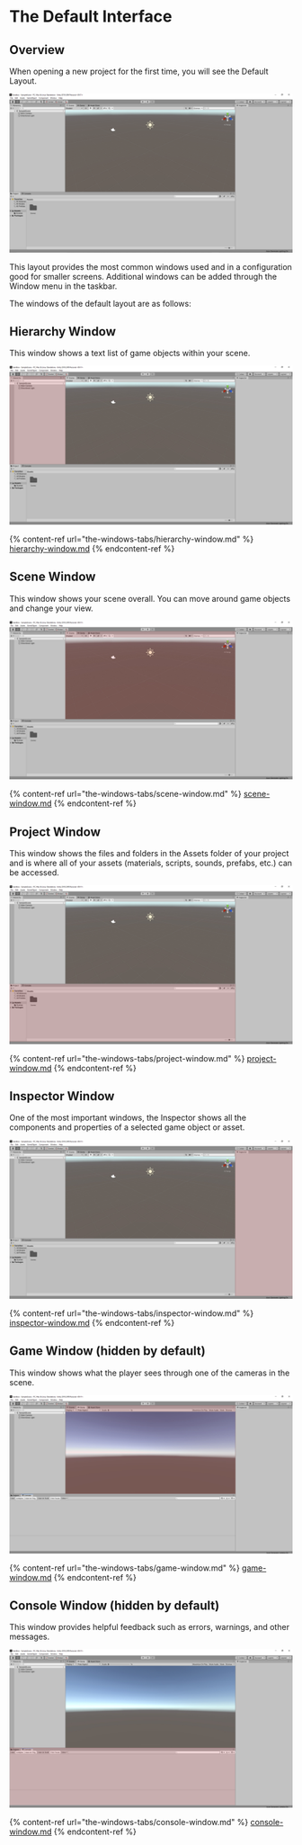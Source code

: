 # The Default Interface

## Overview

When opening a new project for the first time, you will see the Default Layout.

![](<../.gitbook/assets/image (2).png>)

This layout provides the most common windows used and in a configuration good for smaller screens. Additional windows can be added through the Window menu in the taskbar.

The windows of the default layout are as follows:

## **Hierarchy Window**

This window shows a text list of game objects within your scene.

![](<../.gitbook/assets/image (3).png>)

{% content-ref url="the-windows-tabs/hierarchy-window.md" %}
[hierarchy-window.md](the-windows-tabs/hierarchy-window.md)
{% endcontent-ref %}

## **Scene Window**

This window shows your scene overall. You can move around game objects and change your view.

![](<../.gitbook/assets/image (4).png>)

{% content-ref url="the-windows-tabs/scene-window.md" %}
[scene-window.md](the-windows-tabs/scene-window.md)
{% endcontent-ref %}

## **Project Window**

This window shows the files and folders in the Assets folder of your project and is where all of your assets (materials, scripts, sounds, prefabs, etc.) can be accessed.

![](<../.gitbook/assets/image (5).png>)

{% content-ref url="the-windows-tabs/project-window.md" %}
[project-window.md](the-windows-tabs/project-window.md)
{% endcontent-ref %}

## **Inspector Window**

One of the most important windows, the Inspector shows all the components and properties of a selected game object or asset.

![](<../.gitbook/assets/image (6).png>)

{% content-ref url="the-windows-tabs/inspector-window.md" %}
[inspector-window.md](the-windows-tabs/inspector-window.md)
{% endcontent-ref %}

## **Game Window (hidden by default)**

This window shows what the player sees through one of the cameras in the scene.

![](<../.gitbook/assets/image (7).png>)

{% content-ref url="the-windows-tabs/game-window.md" %}
[game-window.md](the-windows-tabs/game-window.md)
{% endcontent-ref %}

## **Console Window (hidden by default)**

This window provides helpful feedback such as errors, warnings, and other messages.

![](<../.gitbook/assets/image (8).png>)

{% content-ref url="the-windows-tabs/console-window.md" %}
[console-window.md](the-windows-tabs/console-window.md)
{% endcontent-ref %}
